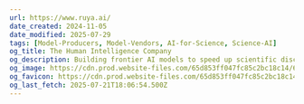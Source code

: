 ```yaml
---
url: https://www.ruya.ai/
date_created: 2024-11-05
date_modified: 2025-07-29
tags: [Model-Producers, Model-Vendors, AI-for-Science, Science-AI]
og_title: The Human Intelligence Company
og_description: Building frontier AI models to speed up scientific discovery and generate valuable insights that address complex challenges.
og_image: https://cdn.prod.website-files.com/65d853ff047fc85c2bc18c14/666ac451afc4e4164a6e18ba_iphone%20icon.png
og_favicon: https://cdn.prod.website-files.com/65d853ff047fc85c2bc18c14/666ac44c092a9dda4b3644a6_favico.png
og_last_fetch: 2025-07-21T18:06:54.500Z
---
```

